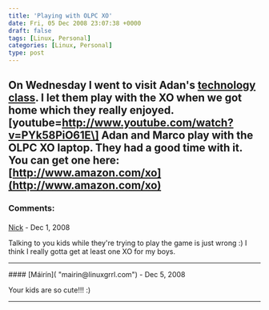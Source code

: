 ```yaml
---
title: 'Playing with OLPC XO'
date: Fri, 05 Dec 2008 23:07:38 +0000
draft: false
tags: [Linux, Personal]
categories: [Linux, Personal]
type: post
---
```


On Wednesday I went to visit Adan's [technology class](http://zeusville.wordpress.com/2008/12/03/939/). I let them play with the XO when we got home which they really enjoyed. \[youtube=http://www.youtube.com/watch?v=PYk58PiO61E\]
Adan and Marco play with the OLPC XO laptop. They had a good time with it. You can get one here: [http://www.amazon.com/xo](http://www.amazon.com/xo)
---
### Comments:
####
[Nick]( "hansenn@gmail.com") - <time datetime="2008-12-22 01:07:47">Dec 1, 2008</time>

Talking to you kids while they're trying to play the game is just wrong :) I think I really gotta get at least one XO for my boys.
<hr />
####
[Máirín]( "mairin@linuxgrrl.com") - <time datetime="2008-12-05 23:43:41">Dec 5, 2008</time>

Your kids are so cute!!! :)
<hr />
